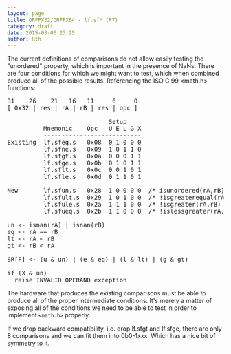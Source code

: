 ```yaml
---
layout: page
title: ORFPX32/ORFPX64 - lf.sf* (P7)
category: draft
date: 2015-03-06 23:25
author: Rth
---
```


The current definitions of comparisons do not allow easily testing the "unordered" property, which is
important in the presence of NaNs.  There are four conditions for which we might want to test, which
when combined produce all of the possible results.  Referencing the ISO C 99 <math.h> functions:

<pre>
31    26    21   16   11     6     0
[ 0x32 | res | rA | rB | res | opc ]

                            Setup
          Mnemonic    Opc   U E L G X
          ---------------------------
Existing  lf.sfeq.s   0x08  0 1 0 0 0
          lf.sfne.s   0x09  1 0 1 1 0
          lf.sfgt.s   0x0a  0 0 0 1 1
          lf.sfge.s   0x0b  0 1 0 1 1
          lf.sflt.s   0x0c  0 0 1 0 1
          lf.sfle.s   0x0d  0 1 1 0 1

New       lf.sfun.s   0x28  1 0 0 0 0  /* isunordered(rA,rB) */
          lf.sfult.s  0x29  1 0 1 0 0  /* !isgreaterequal(rA,rB) */
          lf.sfule.s  0x2a  1 1 1 0 0  /* !isgreater(rA,rB) */
          lf.sfueq.s  0x2b  1 1 0 0 0  /* !islessgreater(rA,rB) */

un <- isnan(rA) | isnan(rB)
eq <- rA == rB
lt <- rA < rB
gt <- rB < rA

SR[F] <- (u & un) | (e & eq) | (l & lt) | (g & gt)

if (X & un)
  raise INVALID_OPERAND exception
</pre>

The hardware that produces the existing comparisons must be able to
produce all of the proper intermediate conditions.  It's merely a 
matter of exposing all of the conditions we need to be able to test
in order to implement `<math.h>` properly.

If we drop backward compatibility, i.e. drop lf.sfgt and lf.sfge,
there are only 8 comparisons and we can fit them into 0b0-1xxx.
Which has a nice bit of symmetry to it.


